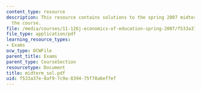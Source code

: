 ```yaml
---
content_type: resource
description: This resource contains solutions to the spring 2007 midterm exam for
  the course.
file: /media/courses/11-126j-economics-of-education-spring-2007/f533a37e8af97c9a839475f78a6ef7ef_midterm_sol.pdf
file_type: application/pdf
learning_resource_types:
- Exams
ocw_type: OCWFile
parent_title: Exams
parent_type: CourseSection
resourcetype: Document
title: midterm_sol.pdf
uid: f533a37e-8af9-7c9a-8394-75f78a6ef7ef
---
```

